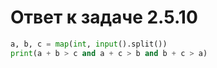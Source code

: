 # Ответ к задаче 2.5.10

```python
a, b, c = map(int, input().split())
print(a + b > c and a + c > b and b + c > a)
```
